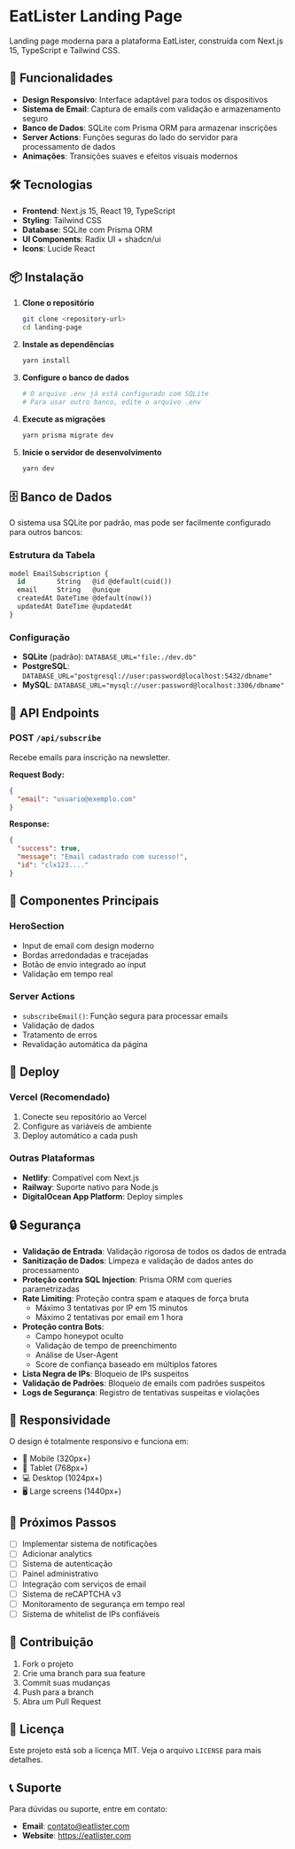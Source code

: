 # EatLister Landing Page

Landing page moderna para a plataforma EatLister, construída com Next.js 15, TypeScript e Tailwind CSS.

## 🚀 Funcionalidades

- **Design Responsivo**: Interface adaptável para todos os dispositivos
- **Sistema de Email**: Captura de emails com validação e armazenamento seguro
- **Banco de Dados**: SQLite com Prisma ORM para armazenar inscrições
- **Server Actions**: Funções seguras do lado do servidor para processamento de dados
- **Animações**: Transições suaves e efeitos visuais modernos

## 🛠️ Tecnologias

- **Frontend**: Next.js 15, React 19, TypeScript
- **Styling**: Tailwind CSS
- **Database**: SQLite com Prisma ORM
- **UI Components**: Radix UI + shadcn/ui
- **Icons**: Lucide React

## 📦 Instalação

1. **Clone o repositório**

   ```bash
   git clone <repository-url>
   cd landing-page
   ```

2. **Instale as dependências**

   ```bash
   yarn install
   ```

3. **Configure o banco de dados**

   ```bash
   # O arquivo .env já está configurado com SQLite
   # Para usar outro banco, edite o arquivo .env
   ```

4. **Execute as migrações**

   ```bash
   yarn prisma migrate dev
   ```

5. **Inicie o servidor de desenvolvimento**
   ```bash
   yarn dev
   ```

## 🗄️ Banco de Dados

O sistema usa SQLite por padrão, mas pode ser facilmente configurado para outros bancos:

### Estrutura da Tabela

```sql
model EmailSubscription {
  id        String   @id @default(cuid())
  email     String   @unique
  createdAt DateTime @default(now())
  updatedAt DateTime @updatedAt
}
```

### Configuração

- **SQLite** (padrão): `DATABASE_URL="file:./dev.db"`
- **PostgreSQL**: `DATABASE_URL="postgresql://user:password@localhost:5432/dbname"`
- **MySQL**: `DATABASE_URL="mysql://user:password@localhost:3306/dbname"`

## 🔧 API Endpoints

### POST `/api/subscribe`

Recebe emails para inscrição na newsletter.

**Request Body:**

```json
{
  "email": "usuario@exemplo.com"
}
```

**Response:**

```json
{
  "success": true,
  "message": "Email cadastrado com sucesso!",
  "id": "clx123...."
}
```

## 🎨 Componentes Principais

### HeroSection

- Input de email com design moderno
- Bordas arredondadas e tracejadas
- Botão de envio integrado ao input
- Validação em tempo real

### Server Actions

- `subscribeEmail()`: Função segura para processar emails
- Validação de dados
- Tratamento de erros
- Revalidação automática da página

## 🚀 Deploy

### Vercel (Recomendado)

1. Conecte seu repositório ao Vercel
2. Configure as variáveis de ambiente
3. Deploy automático a cada push

### Outras Plataformas

- **Netlify**: Compatível com Next.js
- **Railway**: Suporte nativo para Node.js
- **DigitalOcean App Platform**: Deploy simples

## 🔒 Segurança

- **Validação de Entrada**: Validação rigorosa de todos os dados de entrada
- **Sanitização de Dados**: Limpeza e validação de dados antes do processamento
- **Proteção contra SQL Injection**: Prisma ORM com queries parametrizadas
- **Rate Limiting**: Proteção contra spam e ataques de força bruta
  - Máximo 3 tentativas por IP em 15 minutos
  - Máximo 2 tentativas por email em 1 hora
- **Proteção contra Bots**:
  - Campo honeypot oculto
  - Validação de tempo de preenchimento
  - Análise de User-Agent
  - Score de confiança baseado em múltiplos fatores
- **Lista Negra de IPs**: Bloqueio de IPs suspeitos
- **Validação de Padrões**: Bloqueio de emails com padrões suspeitos
- **Logs de Segurança**: Registro de tentativas suspeitas e violações

## 📱 Responsividade

O design é totalmente responsivo e funciona em:

- 📱 Mobile (320px+)
- 📱 Tablet (768px+)
- 💻 Desktop (1024px+)
- 🖥️ Large screens (1440px+)

## 🎯 Próximos Passos

- [ ] Implementar sistema de notificações
- [ ] Adicionar analytics
- [ ] Sistema de autenticação
- [ ] Painel administrativo
- [ ] Integração com serviços de email
- [ ] Sistema de reCAPTCHA v3
- [ ] Monitoramento de segurança em tempo real
- [ ] Sistema de whitelist de IPs confiáveis

## 🤝 Contribuição

1. Fork o projeto
2. Crie uma branch para sua feature
3. Commit suas mudanças
4. Push para a branch
5. Abra um Pull Request

## 📄 Licença

Este projeto está sob a licença MIT. Veja o arquivo `LICENSE` para mais detalhes.

## 📞 Suporte

Para dúvidas ou suporte, entre em contato:

- **Email**: contato@eatlister.com
- **Website**: https://eatlister.com
